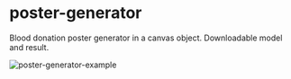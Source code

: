 # poster-generator
Blood donation poster generator in a canvas object.
Downloadable model and result.

![poster-generator-example](https://github.com/One-cy/poster-generator/assets/80748929/308772f7-e873-42eb-b704-1ae8b34488ca)
